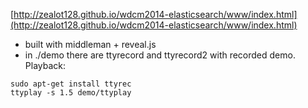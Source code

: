 [http://zealot128.github.io/wdcm2014-elasticsearch/www/index.html](http://zealot128.github.io/wdcm2014-elasticsearch/www/index.html)

* built with middleman + reveal.js
* in ./demo there are ttyrecord and ttyrecord2 with recorded demo.
  Playback:

```
sudo apt-get install ttyrec
ttyplay -s 1.5 demo/ttyplay
```

